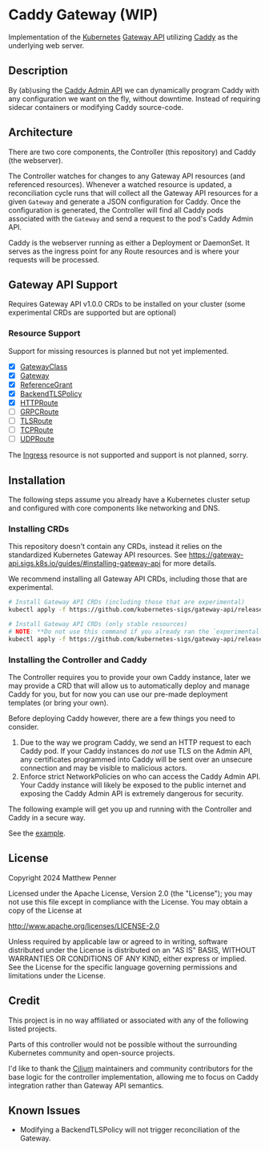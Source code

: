 # Caddy Gateway (WIP)

Implementation of the [Kubernetes](https://kubernetes.io) [Gateway API](https://gateway-api.sigs.k8s.io/)
utilizing [Caddy](https://caddyserver.com/) as the underlying web server.

## Description

By (ab)using the [Caddy Admin API](https://caddyserver.com/docs/api) we can dynamically program
Caddy with any configuration we want on the fly, without downtime. Instead of requiring sidecar
containers or modifying Caddy source-code.

## Architecture

There are two core components, the Controller (this repository) and Caddy (the webserver).

The Controller watches for changes to any Gateway API resources (and referenced resources).
Whenever a watched resource is updated, a reconciliation cycle runs that will collect all the
Gateway API resources for a given `Gateway` and generate a JSON configuration for Caddy. Once the
configuration is generated, the Controller will find all Caddy pods associated with the `Gateway`
and send a request to the pod's Caddy Admin API.

Caddy is the webserver running as either a Deployment or DaemonSet. It serves as the ingress point
for any Route resources and is where your requests will be processed.

## Gateway API Support

Requires Gateway API v1.0.0 CRDs to be installed on your cluster (some experimental CRDs are supported but are optional)

### Resource Support

Support for missing resources is planned but not yet implemented.

- [x] [GatewayClass](https://gateway-api.sigs.k8s.io/api-types/gatewayclass/)
- [x] [Gateway](https://gateway-api.sigs.k8s.io/api-types/gateway/)
- [x] [ReferenceGrant](https://gateway-api.sigs.k8s.io/api-types/referencegrant/)
- [x] [BackendTLSPolicy](https://gateway-api.sigs.k8s.io/api-types/backendtlspolicy/)
- [x] [HTTPRoute](https://gateway-api.sigs.k8s.io/api-types/httproute/)
- [ ] [GRPCRoute](https://gateway-api.sigs.k8s.io/api-types/grpcroute/)
- [ ] [TLSRoute](https://gateway-api.sigs.k8s.io/concepts/api-overview/#tlsroute)
- [ ] [TCPRoute](https://gateway-api.sigs.k8s.io/concepts/api-overview/#tcproute-and-udproute)
- [ ] [UDPRoute](https://gateway-api.sigs.k8s.io/concepts/api-overview/#tcproute-and-udproute)

The [Ingress](https://kubernetes.io/docs/concepts/services-networking/ingress/) resource is not
supported and support is not planned, sorry.

## Installation

The following steps assume you already have a Kubernetes cluster setup and configured with core
components like networking and DNS.

### Installing CRDs

This repository doesn't contain any CRDs, instead it relies on the standardized Kubernetes Gateway
API resources. See <https://gateway-api.sigs.k8s.io/guides/#installing-gateway-api> for more details.

We recommend installing all Gateway API CRDs, including those that are experimental.

```bash
# Install Gateway API CRDs (including those that are experimental)
kubectl apply -f https://github.com/kubernetes-sigs/gateway-api/releases/download/v1.0.0/experimental-install.yaml

# Install Gateway API CRDs (only stable resources)
# NOTE: **Do not use this command if you already ran the `experimental-install`**
kubectl apply -f https://github.com/kubernetes-sigs/gateway-api/releases/download/v1.0.0/standard-install.yaml
```

### Installing the Controller and Caddy

The Controller requires you to provide your own Caddy instance, later we may provide a CRD that
will allow us to automatically deploy and manage Caddy for you, but for now you can use our pre-made
deployment templates (or bring your own).

Before deploying Caddy however, there are a few things you need to consider.

1. Due to the way we program Caddy, we send an HTTP request to each Caddy pod. If your Caddy instances
   do _not_ use TLS on the Admin API, any certificates programmed into Caddy will be sent over an
   unsecure connection and may be visible to malicious actors.
2. Enforce strict NetworkPolicies on who can access the Caddy Admin API. Your Caddy instance will
   likely be exposed to the public internet and exposing the Caddy Admin API is extremely dangerous for
   security.

The following example will get you up and running with the Controller and Caddy in a secure way.

See the [example](./example).

## License

Copyright 2024 Matthew Penner

Licensed under the Apache License, Version 2.0 (the "License");
you may not use this file except in compliance with the License.
You may obtain a copy of the License at

http://www.apache.org/licenses/LICENSE-2.0

Unless required by applicable law or agreed to in writing, software
distributed under the License is distributed on an "AS IS" BASIS,
WITHOUT WARRANTIES OR CONDITIONS OF ANY KIND, either express or implied.
See the License for the specific language governing permissions and
limitations under the License.

## Credit

This project is in no way affiliated or associated with any of the following listed projects.

Parts of this controller would not be possible without the surrounding Kubernetes community and
open-source projects.

I'd like to thank the [Cilium](https://github.com/cilium/cilium/) maintainers and community
contributors for the base logic for the controller implementation, allowing me to focus on Caddy
integration rather than Gateway API semantics.

## Known Issues

- Modifying a BackendTLSPolicy will not trigger reconciliation of the Gateway.
